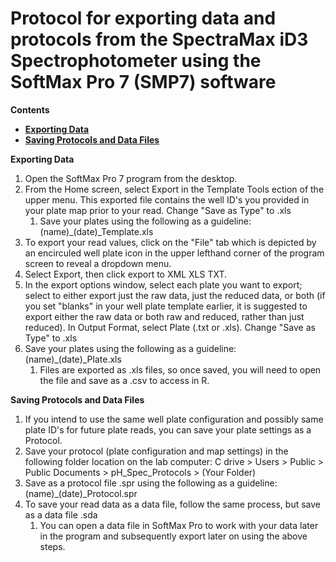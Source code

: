 # Protocol for exporting data and protocols from the SpectraMax iD3 Spectrophotometer using the SoftMax Pro 7 (SMP7) software

**Contents**  
* [**Exporting Data**](#Exporting_data)  
* [**Saving Protocols and Data Files**](#Saving_protocols)  

<a name=Exporting_data></a> **Exporting Data**  

1. Open the SoftMax Pro 7 program from the desktop.
1. From the Home screen, select Export in the Template Tools ection of the upper menu.  This exported file contains the well ID's you provided in your plate map prior to your read.  Change "Save as Type" to .xls
    1. Save your plates using the following as a guideline: (name)_(date)_Template.xls
1. To export your read values, click on the "File" tab which is depicted by an encirculed well plate icon in the upper lefthand corner of the program screen to reveal a dropdown menu.
1. Select Export, then click export to XML XLS TXT.
1. In the export options window, select each plate you want to export; select to either export just the raw data, just the reduced data, or both (if you set "blanks" in your well plate template earlier, it is suggested to export either the raw data or both raw and reduced, rather than just reduced).  In Output Format, select Plate (.txt or .xls).  Change "Save as Type" to .xls
1. Save your plates using the following as a guideline: (name)_(date)_Plate.xls
    1. Files are exported as .xls files, so once saved, you will need to open the file and save as a .csv to access in R.

<a name=Saving_protocols></a> **Saving Protocols and Data Files**  

1. If you intend to use the same well plate configuration and possibly same plate ID's for future plate reads, you can save your plate settings as a Protocol.
1. Save your protocol (plate configuration and map settings) in the following folder location on the lab computer: C drive > Users > Public > Public Documents > pH_Spec_Protocols > (Your Folder)
1. Save as a protocol file .spr using the following as a guideline: (name)_(date)_Protocol.spr
1. To save your read data as a data file, follow the same process, but save as a data file .sda
    1. You can open a data file in SoftMax Pro to work with your data later in the program and subsequently export later on using the above steps.
